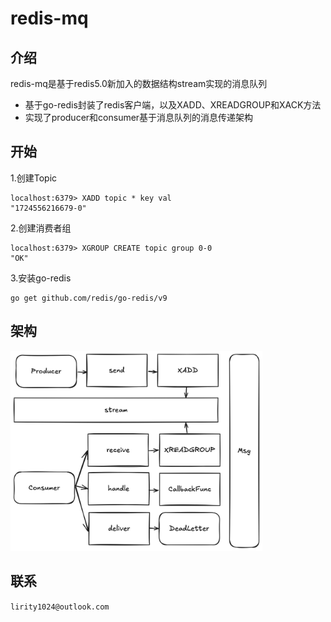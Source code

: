 # redis-mq
## 介绍
redis-mq是基于redis5.0新加入的数据结构stream实现的消息队列
+ 基于go-redis封装了redis客户端，以及XADD、XREADGROUP和XACK方法
+ 实现了producer和consumer基于消息队列的消息传递架构
## 开始
1.创建Topic
```
localhost:6379> XADD topic * key val
"1724556216679-0"
```
2.创建消费者组
```
localhost:6379> XGROUP CREATE topic group 0-0
"OK"
```
3.安装go-redis
```
go get github.com/redis/go-redis/v9
```
## 架构
<img src="assets/framework.png" width=80%>

## 联系
`lirity1024@outlook.com`